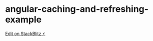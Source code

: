 # angular-caching-and-refreshing-example

[Edit on StackBlitz ⚡️](https://stackblitz.com/edit/angular-caching-and-refreshing-example)